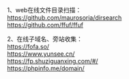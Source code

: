 1、web在线文件目录扫描：  
https://github.com/maurosoria/dirsearch  
https://github.com/ffuf/ffuf

2、在线子域名、旁站收集：  
https://fofa.so/  
https://www.yunsee.cn/  
https://fp.shuziguanxing.com/#/  
https://phpinfo.me/domain/
